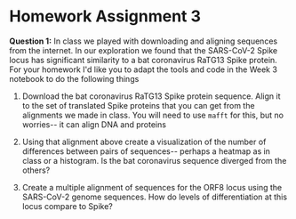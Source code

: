 # Homework Assignment 3
**Question 1:** In class we played with downloading and aligning sequences from the internet. In our exploration we found that the SARS-CoV-2 Spike locus has significant similarity to a bat coronavirus RaTG13 Spike protein. For your homework I'd like you to adapt the tools and code in the Week 3 notebook to do the following things

1. Download the bat coronavirus RaTG13 Spike protein sequence. Align it to the set of translated Spike proteins that you can get from the alignments we made in class. You will need to use `mafft` for this, but no worries-- it can align DNA and proteins

2. Using that alignment above create a visualization of the number of differences between pairs of sequences-- perhaps a heatmap as in class or a histogram. Is the bat coronavirus sequence diverged from the others?

3. Create a multiple alignment of sequences for the ORF8 locus using the SARS-CoV-2 genome sequences. How do levels of differentiation at this locus compare to Spike?
 
